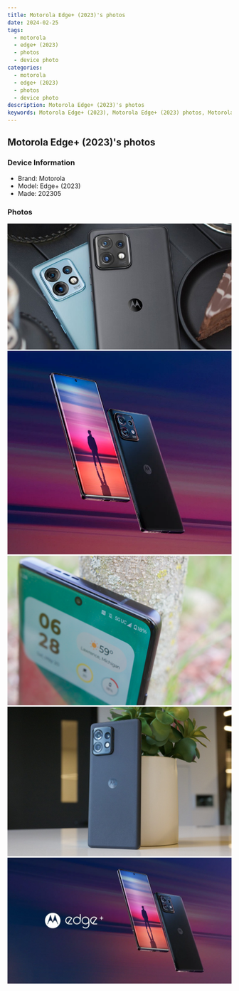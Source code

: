 ```yaml
---
title: Motorola Edge+ (2023)'s photos
date: 2024-02-25
tags: 
  - motorola
  - edge+ (2023)
  - photos
  - device photo
categories: 
  - motorola
  - edge+ (2023)
  - photos
  - device photo
description: Motorola Edge+ (2023)'s photos
keywords: Motorola Edge+ (2023), Motorola Edge+ (2023) photos, Motorola Edge+ (2023) device photo
---
```


## Motorola Edge+ (2023)'s photos

### Device Information

- Brand: Motorola
- Model: Edge+ (2023)
- Made: 202305

### Photos

![/images/best-assets/devices/motorola/motorola-edgeplus-(2023)/1.jpg](/images/best-assets/devices/motorola/motorola-edgeplus-(2023)/1.jpg)
![/images/best-assets/devices/motorola/motorola-edgeplus-(2023)/2.jpg](/images/best-assets/devices/motorola/motorola-edgeplus-(2023)/2.jpg)
![/images/best-assets/devices/motorola/motorola-edgeplus-(2023)/3.jpg](/images/best-assets/devices/motorola/motorola-edgeplus-(2023)/3.jpg)
![/images/best-assets/devices/motorola/motorola-edgeplus-(2023)/4.jpg](/images/best-assets/devices/motorola/motorola-edgeplus-(2023)/4.jpg)
![/images/best-assets/devices/motorola/motorola-edgeplus-(2023)/5.jpg](/images/best-assets/devices/motorola/motorola-edgeplus-(2023)/5.jpg)
